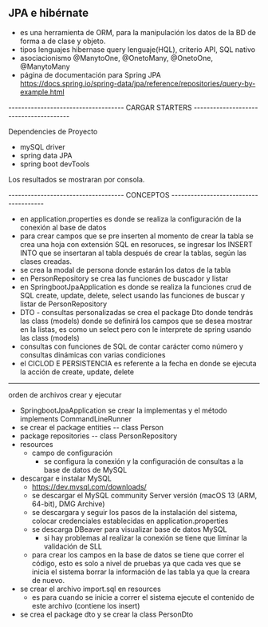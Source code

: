 ## JPA e hibérnate

- es una herramienta de ORM, para la manipulación los datos de la BD  de forma a de clase y objeto.
- tipos lenguajes hibernase query lenguaje(HQL), criterio API, SQL nativo
-  asociacionismo @ManytoOne, @OnetoMany, @OnetoOne, @ManytoMany
-  página de documentación para Spring JPA
	https://docs.spring.io/spring-data/jpa/reference/repositories/query-by-example.html

------------------------------------ CARGAR STARTERS ---------------------------------------

Dependencies de Proyecto
* mySQL driver
* spring data JPA
* spring boot devTools

Los resultados se mostraran por consola.

------------------------------------ CONCEPTOS --------------------------------------

- en application.properties es donde se realiza la configuración de la conexión al base de datos
- para crear campos que se pre inserten al momento de crear la tabla se crea una hoja con extensión SQL en resoruces, se ingresar los INSERT INTO que se insertaran al tabla después de crear la  tablas, según las clases creadas.
- se crea la modal de persona donde estarán los datos de la tabla
- en PersonRepository se crea las funciones de buscador y listar
- en SpringbootJpaApplication es donde se realiza la funciones crud de SQL create, update, delete, select usando las funciones de buscar y listar de PersonRepository
- DTO - consultas personalizadas se crea el package Dto donde tendrás las class (models) donde se definirá los campos que se desea mostrar en la listas, es como un select pero con le interprete de spring usando las class (models)
- consultas con funciones de SQL de contar carácter como número y  consultas dinámicas con varias condiciones
- el CICLOD E PERSISTENCIA es referente a la fecha en donde se ejecuta la acción de create, update, delete

-----------------------------------------------------------------------------------
orden de archivos crear y ejecutar
- SpringbootJpaApplication
	se crear la implementas y el método
			implements CommandLineRunner
- se crear el package entities
	-- class Person
- package repositories
	-- class PersonRepository
- resources
	- campo de configuración
		- se configura la conexión y la configuración de consultas a la base de datos de MySQL
- descargar e instalar MySQL
	- https://dev.mysql.com/downloads/
	- se descargar el MySQL community Server versión (macOS 13 (ARM, 64-bit), DMG Archive)
	- se descargara y seguir los pasos de la instalación del sistema, colocar credenciales establecidas en application.properties
	- se descarga DBeaver para visualizar base de datos MySQL
		- si hay problemas al realizar la conexión se tiene que liminar la validación de SLL
	- para crear los campos en la base de datos se tiene que correr el código, esto es solo a nivel de pruebas ya que cada ves que se inicia el sistema borrar la información de las tabla ya que la creara de nuevo.
- se crear el archivo import.sql en resources
	- es para cuando se inicie a correr el sistema ejecute el contenido de este archivo (contiene los insert)
- se crea el package dto y se crear la class PersonDto
